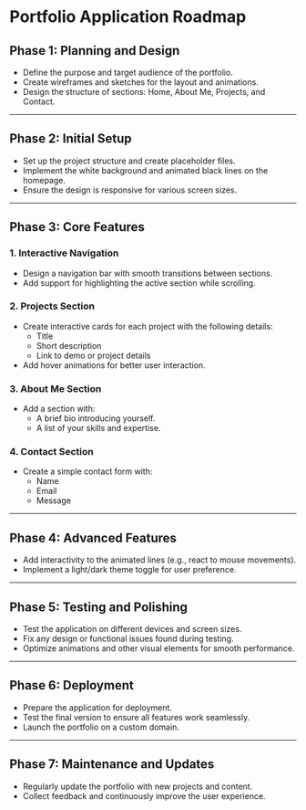 # Portfolio Application Roadmap  

## **Phase 1: Planning and Design**  
- Define the purpose and target audience of the portfolio.  
- Create wireframes and sketches for the layout and animations.  
- Design the structure of sections: Home, About Me, Projects, and Contact.  

---

## **Phase 2: Initial Setup**  
- Set up the project structure and create placeholder files.  
- Implement the white background and animated black lines on the homepage.  
- Ensure the design is responsive for various screen sizes.  

---

## **Phase 3: Core Features**  
### **1. Interactive Navigation**  
- Design a navigation bar with smooth transitions between sections.  
- Add support for highlighting the active section while scrolling.  

### **2. Projects Section**  
- Create interactive cards for each project with the following details:  
  - Title  
  - Short description  
  - Link to demo or project details  
- Add hover animations for better user interaction.  

### **3. About Me Section**  
- Add a section with:  
  - A brief bio introducing yourself.  
  - A list of your skills and expertise.  

### **4. Contact Section**  
- Create a simple contact form with:  
  - Name  
  - Email  
  - Message  
---

## **Phase 4: Advanced Features**  
- Add interactivity to the animated lines (e.g., react to mouse movements).  
- Implement a light/dark theme toggle for user preference.  

---

## **Phase 5: Testing and Polishing**  
- Test the application on different devices and screen sizes.  
- Fix any design or functional issues found during testing.  
- Optimize animations and other visual elements for smooth performance.  

---

## **Phase 6: Deployment**  
- Prepare the application for deployment.  
- Test the final version to ensure all features work seamlessly.  
- Launch the portfolio on a custom domain.  

---

## **Phase 7: Maintenance and Updates**  
- Regularly update the portfolio with new projects and content.  
- Collect feedback and continuously improve the user experience.  
